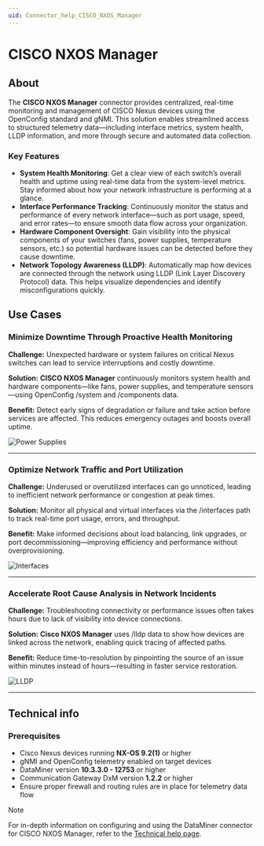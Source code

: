 ```yaml
---
uid: Connector_help_CISCO_NXOS_Manager
---
```


# CISCO NXOS Manager

## About

The **CISCO NXOS Manager** connector provides centralized, real-time monitoring and management of CISCO Nexus devices using the OpenConfig standard and gNMI. This solution enables streamlined access to structured telemetry data—including interface metrics, system health, LLDP information, and more through secure and automated data collection.

### Key Features

- **System Health Monitoring**: Get a clear view of each switch’s overall health and uptime using real-time data from the system-level metrics. Stay informed about how your network infrastructure is performing at a glance.
- **Interface Performance Tracking**: Continuously monitor the status and performance of every network interface—such as port usage, speed, and error rates—to ensure smooth data flow across your organization.
- **Hardware Component Oversight**: Gain visibility into the physical components of your switches (fans, power supplies, temperature sensors, etc.) so potential hardware issues can be detected before they cause downtime.
- **Network Topology Awareness (LLDP)**: Automatically map how devices are connected through the network using LLDP (Link Layer Discovery Protocol) data. This helps visualize dependencies and identify misconfigurations quickly.

## Use Cases

### Minimize Downtime Through Proactive Health Monitoring

**Challenge:** Unexpected hardware or system failures on critical Nexus switches can lead to service interruptions and costly downtime.

**Solution:** **CISCO NXOS Manager** continuously monitors system health and hardware components—like fans, power supplies, and temperature sensors—using OpenConfig /system and /components data.

**Benefit:** Detect early signs of degradation or failure and take action before services are affected. This reduces emergency outages and boosts overall uptime.

![Power Supplies](~/connector/images/CISCO_NXOS_Manager_PSU.png)

---

### Optimize Network Traffic and Port Utilization

**Challenge:** Underused or overutilized interfaces can go unnoticed, leading to inefficient network performance or congestion at peak times.

**Solution:** Monitor all physical and virtual interfaces via the /interfaces path to track real-time port usage, errors, and throughput.

**Benefit:** Make informed decisions about load balancing, link upgrades, or port decommissioning—improving efficiency and performance without overprovisioning.

![Interfaces](~/connector/images/CISCO_NXOS_Manager_Interfaces.png)

---

### Accelerate Root Cause Analysis in Network Incidents

**Challenge:** Troubleshooting connectivity or performance issues often takes hours due to lack of visibility into device connections.

**Solution:** **Cisco NXOS Manager** uses /lldp data to show how devices are linked across the network, enabling quick tracing of affected paths.

**Benefit:** Reduce time-to-resolution by pinpointing the source of an issue within minutes instead of hours—resulting in faster service restoration.

![LLDP](~/connector/images/CISCO_NXOS_Manager_LLDP.png)

---

## Technical info

### Prerequisites

- Cisco Nexus devices running **NX-OS 9.2(1)** or higher
- gNMI and OpenConfig telemetry enabled on target devices
- DataMiner version **10.3.3.0 - 12753** or higher
- Communication Gateway DxM version **1.2.2** or higher
- Ensure proper firewall and routing rules are in place for telemetry data flow

> [!NOTE]
> For in-depth information on configuring and using the DataMiner connector for CISCO NXOS Manager, refer to the [Technical help page](xref:Connector_help_CISCO_NXOS_Manager_Technical).
